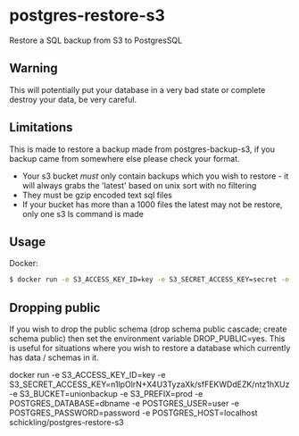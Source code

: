 # postgres-restore-s3

Restore a SQL backup from S3 to PostgresSQL

## Warning

This will potentially put your database in a very bad state or complete destroy your data, be very careful.

## Limitations

This is made to restore a backup made from postgres-backup-s3, if you backup came from somewhere else please check your format.

* Your s3 bucket *must* only contain backups which you wish to restore - it will always grabs the 'latest' based on unix sort with no filtering
* They must be gzip encoded text sql files
* If your bucket has more than a 1000 files the latest may not be restore, only one s3 ls command is made

## Usage

Docker:
```sh
$ docker run -e S3_ACCESS_KEY_ID=key -e S3_SECRET_ACCESS_KEY=secret -e S3_BUCKET=my-bucket -e S3_PREFIX=backup -e POSTGRES_DATABASE=dbname -e POSTGRES_USER=user -e POSTGRES_PASSWORD=password -e POSTGRES_HOST=localhost schickling/postgres-restore-s3
```

## Dropping public

If you wish to drop the public schema (drop schema public cascade; create schema public) then set the environment variable DROP_PUBLIC=yes. This is useful for situations where you wish to restore a database which currently has data / schemas in it.



docker run -e S3_ACCESS_KEY_ID=key -e S3_SECRET_ACCESS_KEY=n1lpOlrN+X4U3TyzaXk/sfFEKWDdEZK/ntz1hXUz -e S3_BUCKET=unionbackup -e S3_PREFIX=prod -e POSTGRES_DATABASE=dbname -e POSTGRES_USER=user -e POSTGRES_PASSWORD=password -e POSTGRES_HOST=localhost schickling/postgres-restore-s3